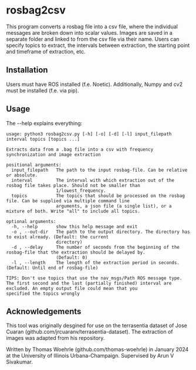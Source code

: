 # rosbag2csv
This program converts a rosbag file into a csv file, where the individual messages are broken down into scalar values. Images are saved in a separate folder and linked to from the csv file via their name. Users can specify topics to extract, the intervals between extraction, the starting point and timeframe of extraction, etc. 

## Installation
Users must have ROS installed (f.e. Noetic). 
Additionally, Numpy and cv2 must be installed (f.e. via pip).

## Usage
The --help explains everything:
```
usage: python3 rosbag2csv.py [-h] [-o] [-d] [-l] input_filepath interval topics [topics ...]

Extracts data from a .bag file into a csv with frequency synchronization and image extraction

positional arguments:
  input_filepath   The path to the input rosbag-file. Can be relative or absolute.
  interval         The interval with which extraction out of the rosbag file takes place. Should not be smaller than
                   1/lowest_frequency.
  topics           The topics that should be processed on the rosbag file. Can be supplied via multiple command line
                   arguments, a json file (a single list), or a mixture of both. Write "all" to include all topics.

optional arguments:
  -h, --help       show this help message and exit
  -o , --out-dir   The path to the output directory. The directory has to exist already. (Default: the current
                   directory)
  -d , --delay     The number of seconds from the beginning of the rosbag-file that the extraction should be delayed by.
                   (Default: 0)
  -l , --length    The length of the extraction period in seconds. (Default: Until end of rosbag-file)

TIPS: Don't use topics that use the nav_msgs/Path ROS message type. The first second and the last (partially finished) interval are excluded. An empty output file could mean that you
specified the topics wrongly
```

## Acknowledgements
This tool was originally desgined for use on the terrasentia dataset of Jose Cuaran (github.com/jrcuaranv/terrasentia-dataset). 
The extraction of images was adapted from his repository. 

Written by Thomas Woehrle (github.com/thomas-woehrle) in January 2024 at the University of Illinois Urbana-Champaign.
Supervised by Arun V Sivakumar.





